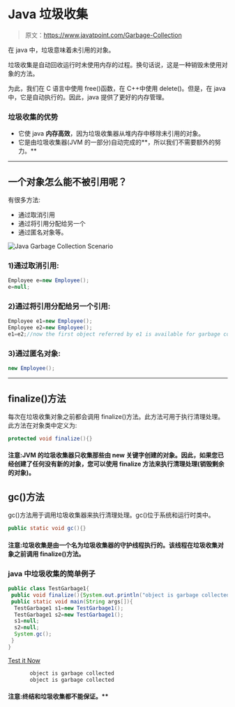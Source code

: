 # Java 垃圾收集

> 原文：<https://www.javatpoint.com/Garbage-Collection>

在 java 中，垃圾意味着未引用的对象。

垃圾收集是自动回收运行时未使用内存的过程。换句话说，这是一种销毁未使用对象的方法。

为此，我们在 C 语言中使用 free()函数，在 C++中使用 delete()。但是，在 java 中，它是自动执行的。因此，java 提供了更好的内存管理。

### 垃圾收集的优势

*   它使 java **内存高效**，因为垃圾收集器从堆内存中移除未引用的对象。
*   它是由垃圾收集器(JVM 的一部分)自动完成的**，所以我们不需要额外的努力。**

 *** * *

## 一个对象怎么能不被引用呢？

有很多方法:

*   通过取消引用
*   通过将引用分配给另一个
*   通过匿名对象等。

![Java Garbage Collection Scenario](../img/0ebdb66159c716a5c2c93c8d0b2cafb5.png)

### 1)通过取消引用:

```java
Employee e=new Employee();
e=null;

```

### 2)通过将引用分配给另一个引用:

```java
Employee e1=new Employee();
Employee e2=new Employee();
e1=e2;//now the first object referred by e1 is available for garbage collection

```

### 3)通过匿名对象:

```java
new Employee();

```

* * *

## finalize()方法

每次在垃圾收集对象之前都会调用 finalize()方法。此方法可用于执行清理处理。此方法在对象类中定义为:

```java
protected void finalize(){}

```

#### 注意:JVM 的垃圾收集器只收集那些由 new 关键字创建的对象。因此，如果您已经创建了任何没有新的对象，您可以使用 finalize 方法来执行清理处理(销毁剩余的对象)。

## gc()方法

gc()方法用于调用垃圾收集器来执行清理处理。gc()位于系统和运行时类中。

```java
public static void gc(){}

```

#### 注意:垃圾收集是由一个名为垃圾收集器的守护线程执行的。该线程在垃圾收集对象之前调用 finalize()方法。

### java 中垃圾收集的简单例子

```java
public class TestGarbage1{
 public void finalize(){System.out.println("object is garbage collected");}
 public static void main(String args[]){
  TestGarbage1 s1=new TestGarbage1();
  TestGarbage1 s2=new TestGarbage1();
  s1=null;
  s2=null;
  System.gc();
 }
}

```

[Test it Now](https://www.javatpoint.com/opr/test.jsp?filename=TestGarbage1)

```java
       object is garbage collected
       object is garbage collected

```

#### 注意:终结和垃圾收集都不能保证。**